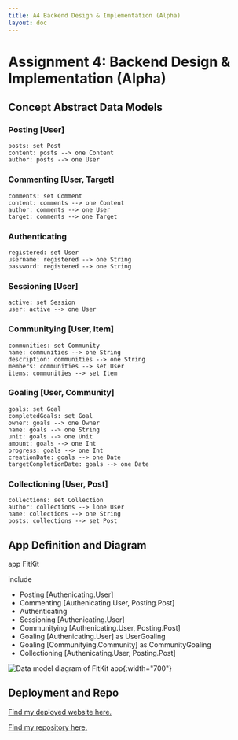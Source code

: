 ```yaml
---
title: A4 Backend Design & Implementation (Alpha)
layout: doc
---
```


# Assignment 4: Backend Design & Implementation (Alpha)

## Concept Abstract Data Models

### Posting \[User\] 
```
posts: set Post
content: posts --> one Content
author: posts --> one User
```
 

### Commenting \[User, Target\]
```
comments: set Comment
content: comments --> one Content
author: comments --> one User
target: comments --> one Target
``` 

### Authenticating
```
registered: set User
username: registered --> one String
password: registered --> one String
``` 

### Sessioning \[User\]
```
active: set Session
user: active --> one User
```


### Communitying \[User, Item\]

```
communities: set Community
name: communities --> one String
description: communities --> one String
members: communities --> set User
items: communities --> set Item
```


### Goaling \[User, Community\]

```
goals: set Goal
completedGoals: set Goal
owner: goals --> one Owner
name: goals --> one String
unit: goals --> one Unit
amount: goals --> one Int
progress: goals --> one Int
creationDate: goals --> one Date
targetCompletionDate: goals --> one Date
```

### Collectioning \[User, Post\]

```
collections: set Collection
author: collections --> lone User
name: collections --> one String
posts: collections --> set Post
```

## App Definition and Diagram
app FitKit

include
- Posting \[Authenicating.User\] 
- Commenting \[Authenicating.User, Posting.Post\]
- Authenticating
- Sessioning \[Authenicating.User\]
- Communitying \[Authenicating.User, Posting.Post\]
- Goaling \[Authenicating.User\] as UserGoaling
- Goaling \[Communitying.Community\] as CommunityGoaling
- Collectioning \[Authenicating.User, Posting.Post\]

![Data model diagram of FitKit app](/images/a4diagram.png){:width="700"}

## Deployment and Repo

[Find my deployed website here.](fitkit-g86irxnso-tiana-jiangs-projects.vercel.app)

[Find my repository here.](https://github.com/tianajiang/fitkit)
